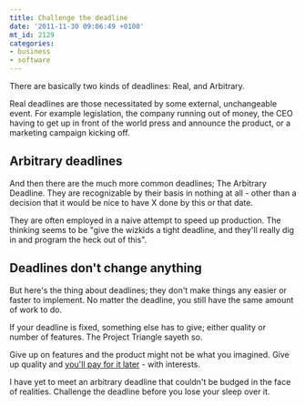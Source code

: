 ```yaml
---
title: Challenge the deadline
date: '2011-11-30 09:06:49 +0100'
mt_id: 2129
categories:
- business
- software
---
```

There are basically two kinds of deadlines: Real, and Arbitrary.

Real deadlines are those necessitated by some external, unchangeable event. For example legislation, the company running out of money, the CEO having to get up in front of the world press and announce the product, or a marketing campaign kicking off.


<!--more-->

## Arbitrary deadlines

And then there are the much more common deadlines; The Arbitrary Deadline. They are recognizable by their basis in nothing at all - other than a decision that it would be nice to have X done by this or that date.

They are often employed in a naive attempt to speed up production. The thinking seems to be "give the wizkids a tight deadline, and they'll really dig in and program the heck out of this".


## Deadlines don't change anything

But here's the thing about deadlines; they don't make things any easier or faster to implement. No matter the deadline, you still have the same amount of work to do.

If your deadline is fixed, something else has to give; either quality or number of features. The Project Triangle sayeth so.

Give up on features and the product might not be what you imagined. Give up quality and [you'll pay for it later](https://mentalized.net/journal/2010/10/04/avoiding-the-big-rewrite/) - with interests.

I have yet to meet an arbitrary deadline that couldn't be budged in the face of realities. Challenge the deadline before you lose your sleep over it.
